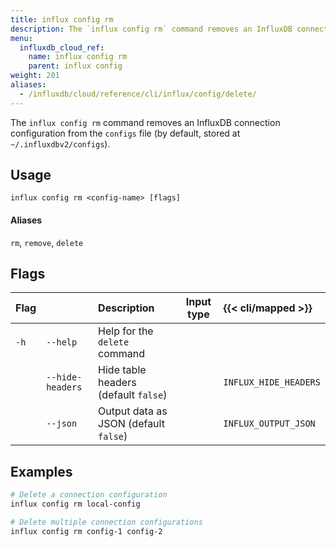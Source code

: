 ```yaml
---
title: influx config rm
description: The `influx config rm` command removes an InfluxDB connection configuration.
menu:
  influxdb_cloud_ref:
    name: influx config rm
    parent: influx config
weight: 201
aliases:
  - /influxdb/cloud/reference/cli/influx/config/delete/
---
```


The `influx config rm` command removes an InfluxDB connection configuration
from the `configs` file (by default, stored at `~/.influxdbv2/configs`).

## Usage
```
influx config rm <config-name> [flags]
```

#### Aliases
`rm`, `remove`, `delete`


## Flags
| Flag |                  | Description                                                        | Input type  | {{< cli/mapped >}}    |
|:---- |:---              |:-----------                                                        |:----------: |:------------------    |
| `-h` | `--help`         | Help for the `delete` command                                      |             |                       |
|      | `--hide-headers` | Hide table headers (default `false`)                               |             | `INFLUX_HIDE_HEADERS` |
|      | `--json`         | Output data as JSON (default `false`)                              |             | `INFLUX_OUTPUT_JSON`  |

## Examples
```sh
# Delete a connection configuration
influx config rm local-config

# Delete multiple connection configurations
influx config rm config-1 config-2
```
